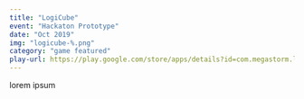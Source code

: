 ```yaml
---
title: "LogiCube"
event: "Hackaton Prototype"
date: "Oct 2019"
img: "logicube-%.png"
category: "game featured"
play-url: https://play.google.com/store/apps/details?id=com.megastorm.logicube
---
```

lorem ipsum